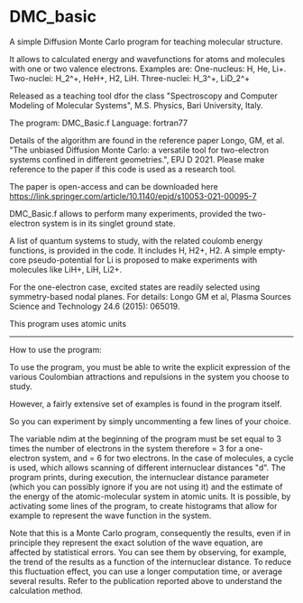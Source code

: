 # DMC_basic
A simple Diffusion Monte Carlo program for teaching molecular structure.

It allows to calculated energy and wavefunctions for atoms and molecules with one or two valence electrons.
Examples are:
One-nucleus: H, He, Li+.
Two-nuclei: H_2^+, HeH+, H2, LiH.
Three-nuclei: H_3^+, LiD_2^+

Released as a teaching tool dfor the class "Spectroscopy and Computer Modeling of Molecular Systems", M.S. Physics, Bari University, Italy.

The program: DMC_Basic.f
Language: fortran77

Details of the algorithm are found in the reference paper Longo, GM, et al. "The unbiased Diffusion Monte Carlo: a versatile tool for two-electron systems confined in different geometries.", EPJ D 2021. Please make reference to the paper if this code is used as a research tool.

The paper is open-access and can be downloaded here https://link.springer.com/article/10.1140/epjd/s10053-021-00095-7

DMC_Basic.f allows to perform many experiments, provided the two-electron system is in its singlet ground state.

A list of quantum systems to study, with the related coulomb energy functions, is provided in the code.
It includes H, H2+, H2.
A simple empty-core pseudo-potential for Li is proposed to make experiments with molecules like LiH+, LiH, Li2+.

For the one-electron case, excited states are readily selected using symmetry-based nodal planes. For details: Longo GM et al, Plasma Sources Science and Technology 24.6 (2015): 065019.

This program uses atomic units

---------------------------------------------------------------------------------------------------------------------

How to use the program: 

To use the program, you must be able to write the explicit expression of the various Coulombian attractions and repulsions in the system you choose to study.

However, a fairly extensive set of examples is found in the program itself.

So you can experiment by simply uncommenting a few lines of your choice.

The variable ndim at the beginning of the program must be set equal to 3 times the number of electrons in the system therefore = 3 for a one-electron system, and = 6 for two electrons. In the case of molecules, a cycle is used, which allows scanning of different internuclear distances "d".
The program prints, during execution, the internuclear distance parameter (which you can possibly ignore if you are not using it) and the estimate of the energy of the atomic-molecular system in atomic units. It is possible, by activating some lines of the program, to create histograms that allow for example to represent the wave function in the system.

Note that this is a Monte Carlo program, consequently the results, even if in principle they represent the exact solution of the wave equation, are affected by statistical errors. You can see them by observing, for example, the trend of the results as a function of the internuclear distance.
To reduce this fluctuation effect, you can use a longer computation time, or average several results. Refer to the publication reported above to understand the calculation method.

